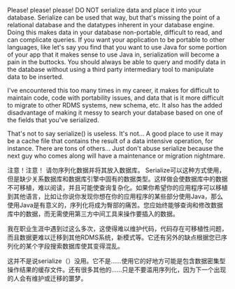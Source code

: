 


Please! please! please! DO NOT serialize data and place it into your database. Serialize can be used that way, but that's missing the point of a relational database and the datatypes inherent in your database engine. Doing this makes data in your database non-portable, difficult to read, and can complicate queries. If you want your application to be portable to other languages, like let's say you find that you want to use Java for some portion of your app that it makes sense to use Java in, serialization will become a pain in the buttocks. You should always be able to query and modify data in the database without using a third party intermediary tool to manipulate data to be inserted. 

I've encountered this too many times in my career, it makes for difficult to maintain code, code with portability issues, and data that is it more difficult to migrate to other RDMS systems, new schema, etc. It also has the added disadvantage of making it messy to search your database based on one of the fields that you've serialized. 

That's not to say serialize() is useless. It's not... A good place to use it may be a cache file that contains the result of a data intensive operation, for instance. There are tons of others... Just don't abuse serialize because the next guy who comes along will have a maintenance or migration nightmare.


注意！注意！ 请勿序列化数据并将其放入数据库。 Serialize可以这种方式使用，但是缺少关系数据库和数据库引擎中固有的数据类型。这样做会使数据库中的数据不可移植，难以阅读，并且可能使查询复杂化。如果你希望你的应用程序可以移植到其他语言，比如让你说你发现你想在你的应用程序的某些部分使用Java，那么使用Java是有意义的，序列化将成为臀部的痛苦。您应始终能够查询和修改数据库中的数据，而无需使用第三方中间工具来操作要插入的数据。

我在职业生涯中遇到过这么多次，这使得难以维护代码，代码存在可移植性问题，而且数据更难以迁移到其他RDMS系统，新模式等。它还有另外的缺点根据您已序列化的某个字段搜索数据库使其变得混乱。

这并不是说serialize（）没用。它不是......使用它的好地方可能是包含数据密集型操作结果的缓存文件。还有很多其他的......只是不要滥用序列化，因为下一个出现的人会有维护或迁移的噩梦。